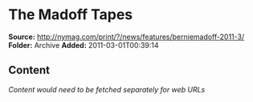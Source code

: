 # The Madoff Tapes

**Source:** http://nymag.com/print/?/news/features/berniemadoff-2011-3/
**Folder:** Archive
**Added:** 2011-03-01T00:39:14




## Content
*Content would need to be fetched separately for web URLs*
